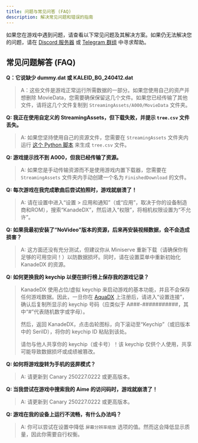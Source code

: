```yaml
---
title: 问题与常见问答 (FAQ)
description: 解决常见问题和错误的指南
---
```


如果您在游戏中遇到问题，请查看以下常见问题及其解决方案。如果仍无法解决您的问题，请在 [Discord 服务器](https://kdx.nightcord.com.de/zh/general/community) 或 [Telegram 群组](https://kdx.nightcord.com.de/zh/general/community) 中寻求帮助。

<!--
## 已知问题 (等待更新)

以下是一些正在修复的已知问题：

  1. 导入除 A000 以外的资源会导致黑屏。
  2. 某些区域可能会导致游戏崩溃。
  3. 某些设备上的相机可能会崩溃（您可以暂时禁用相机权限）。

以下是一些计划修复（延后）的已知问题：
  
  1. 某些音乐音效消失问题
  （例如请不要大力拍打提示界面的音效，结束游戏的背景音乐，友人对战开始的音效）。
-->

## 常见问题解答 (FAQ)

**Q：它说缺少 dummy.dat 或 KALEID_BG_240412.dat**

> A：这些文件是游戏正常运行所需数据的一部分。如果您使用自己的资产并想删除 MovieData，您需要确保保留这几个文件。如果您已经传输了其他文件，请将这几个文件复制到 `StreamingAssets/A000/MovieData` 文件夹。

**Q: 我正在使用自定义的 StreamingAssets，但下载失败，并提示 `tree.csv` 文件丢失。**

> A: 如果您坚持使用自己的资源文件，您需要在 `StreamingAssets` 文件夹内运行 [这个 Python 脚本](/misc/scripts/tree.py) 来生成 `tree.csv` 文件。

**Q: 游戏提示找不到 A000，但我已经传输了资源。**

> A: 如果您是手动传输资源而不是使用游戏内置下载器，您需要在 `StreamingAssets` 文件夹内手动创建一个名为 `FinishedDownload` 的文件。

**Q: 每次游戏在我完成歌曲后尝试拍照时，游戏就崩溃了！**

> A: 请在设置中进入“设置 > 应用和通知”（或“应用”，取决于你的设备制造商和ROM），搜索“KanadeDX”，然后进入“权限”，将相机权限设置为“不允许”。

**Q: 如果我最初安装了“NoVideo”版本的资源，后来再安装视频数据，会不会造成损害？**

> A: 这方面还没有充分测试，但建议你从 Miniserve 重新下载（请确保你有足够的可用空间！）以防数据损坏。同时，请在设置菜单中重新初始化 KanadeDX 的资源。

**Q: 如何更换我的 keychip 以便在排行榜上保存我的游戏记录？**

> KanadeDX 使用占位/虚拟 keychip 来启动游戏的基本功能，并且不会保存任何游戏数据。因此，一旦你在 [AquaDX](https://aquadx.net/) 上注册后，请进入“设置连接”，确认后复制所显示的 keychip 号码（应类似于 A###-###########，其中“#”代表随机数字或字母）。
>
> 然后，返回 KanadeDX，点击齿轮图标，向下滚动至“Keychip”（或旧版本中的 SeriID），将你的 keychip ID 粘贴到该处。
>
> 请勿与他人共享你的 keychip（或卡号）！该 keychip 仅供个人使用，共享可能导致数据损坏或成绩被篡改。

**Q: 如何将游戏旋转为手机的竖屏模式？**

> A: 请更新到 Canary 250227.0222 或更高版本。

**Q: 当我尝试在游戏中搜索我的 Aime 的访问码时，游戏就崩溃了！**

> A: 请更新到 Canary 250227.0222 或更高版本。

**Q: 游戏在我的设备上运行不流畅，有什么办法吗？**

> A: 你可以尝试在设置中降低 `屏幕分辨率缩放` 选项的值。然而这会降低显示质量，因此你需要自行权衡。
